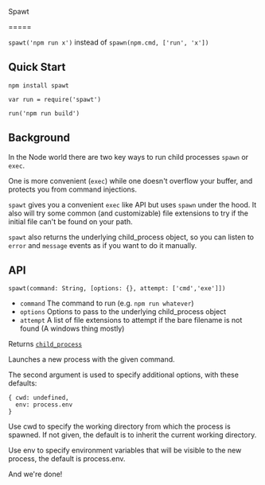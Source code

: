 Spawt

=====

`spawt('npm run x')` instead of `spawn(npm.cmd, ['run', 'x'])`

Quick Start
-----------

```
npm install spawt
```

```
var run = require('spawt')

run('npm run build')
```

Background
----------

In the Node world there are two key ways to run child processes `spawn` or `exec`.  

One is more convenient (`exec`) while one doesn't overflow your buffer, and protects you from command injections.

`spawt` gives you a convenient `exec` like API but uses `spawn` under the hood.
It also will try some common (and customizable) file extensions to try if the initial file can't be found on your path.

`spawt` also returns the underlying child_process object, so you can listen to `error` and `message` events as if you
want to do it manually.

API
---

`spawt(command: String, [options: {}, attempt: ['cmd','exe']])`

- `command` The command to run (e.g. `npm run whatever`)
- `options` Options to pass to the underlying child_process object
- `attempt` A list of file extensions to attempt if the bare filename is not found (A windows thing mostly)

Returns [`child_process`](https://nodejs.org/api/child_process.html#child_process_child_process_spawn_command_args_options)

Launches a new process with the given command.

The second argument is used to specify additional options, with these defaults:

```
{ cwd: undefined,
  env: process.env
}
```

Use cwd to specify the working directory from which the process is spawned. If not given, the default is to inherit the current working directory.

Use env to specify environment variables that will be visible to the new process, the default is process.env.

And we're done!